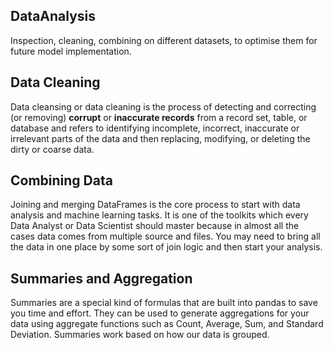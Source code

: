## DataAnalysis
Inspection, cleaning, combining on different datasets, to optimise them for future model implementation.

## Data Cleaning

Data cleansing or data cleaning is the process of detecting and correcting (or removing) **corrupt** or **inaccurate 
records** from a record set, table, or database and refers to identifying incomplete, incorrect, inaccurate or irrelevant
parts of the data and then replacing, modifying, or deleting the dirty or coarse data.

## Combining Data
Joining and merging DataFrames is the core process to start with data analysis and machine learning tasks. 
It is one of the toolkits which every Data Analyst or Data Scientist should master because in almost all the cases data comes 
from multiple source and files. You may need to bring all the data in one place by some sort of join logic and then start your analysis.

## Summaries and Aggregation
Summaries are a special kind of formulas that are built into pandas to save you time and effort. They can be used to 
generate aggregations for your data using aggregate functions such as Count, Average, Sum, and Standard Deviation. Summaries work 
based on how our data is grouped.
